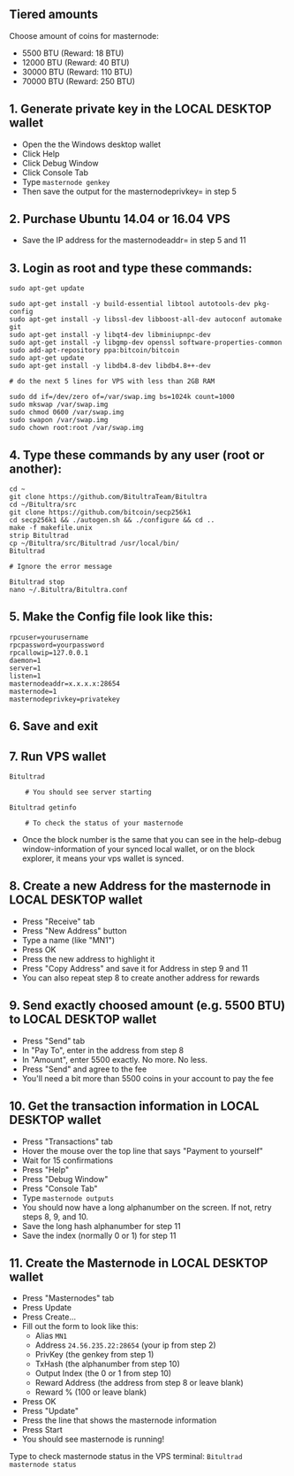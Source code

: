 ## Tiered amounts

Choose amount of coins for masternode:
- 5500 BTU (Reward: 18 BTU)
- 12000 BTU (Reward: 40 BTU)
- 30000 BTU (Reward: 110 BTU)
- 70000 BTU (Reward: 250 BTU)

## 1. Generate private key in the LOCAL DESKTOP wallet

- Open the the Windows desktop wallet
- Click Help
- Click Debug Window
- Click Console Tab
- Type <code>masternode genkey</code>
- Then save the output for the masternodeprivkey= in step 5

## 2. Purchase Ubuntu 14.04 or 16.04 VPS 

- Save the IP address for the masternodeaddr= in step 5 and 11

## 3. Login as root and type these commands:

	sudo apt-get update

	sudo apt-get install -y build-essential libtool autotools-dev pkg-config
	sudo apt-get install -y libssl-dev libboost-all-dev autoconf automake git
	sudo apt-get install -y libqt4-dev libminiupnpc-dev
	sudo apt-get install -y libgmp-dev openssl software-properties-common
	sudo add-apt-repository ppa:bitcoin/bitcoin
	sudo apt-get update
	sudo apt-get install -y libdb4.8-dev libdb4.8++-dev

	# do the next 5 lines for VPS with less than 2GB RAM
	
	sudo dd if=/dev/zero of=/var/swap.img bs=1024k count=1000
	sudo mkswap /var/swap.img
	sudo chmod 0600 /var/swap.img
	sudo swapon /var/swap.img
	sudo chown root:root /var/swap.img

## 4. Type these commands by any user (root or another):

	cd ~
	git clone https://github.com/BitultraTeam/Bitultra
	cd ~/Bitultra/src
	git clone https://github.com/bitcoin/secp256k1
	cd secp256k1 && ./autogen.sh && ./configure && cd ..
	make -f makefile.unix
	strip Bitultrad
	cp ~/Bitultra/src/Bitultrad /usr/local/bin/
	Bitultrad
	
	# Ignore the error message
	
	Bitultrad stop
	nano ~/.Bitultra/Bitultra.conf

## 5. Make the Config file look like this:

	rpcuser=yourusername
	rpcpassword=yourpassword
	rpcallowip=127.0.0.1
	daemon=1
	server=1
	listen=1
	masternodeaddr=x.x.x.x:28654
	masternode=1
	masternodeprivkey=privatekey
	
## 6. Save and exit

## 7. Run VPS wallet

	Bitultrad

		# You should see server starting
	
	Bitultrad getinfo
		
		# To check the status of your masternode

- Once the block number is the same that you can see in the help-debug window-information of your synced local wallet, or on the block explorer, it means your vps wallet is synced.

## 8. Create a new Address for the masternode in LOCAL DESKTOP wallet

- Press "Receive" tab
- Press "New Address" button
- Type a name (like "MN1")
- Press OK
- Press the new address to highlight it
- Press "Copy Address" and save it for Address in step 9 and 11
- You can also repeat step 8 to create another address for rewards

## 9. Send exactly choosed amount (e.g. 5500 BTU) to LOCAL DESKTOP wallet

- Press "Send" tab
- In "Pay To", enter in the address from step 8
- In "Amount", enter 5500 exactly. No more. No less.
- Press "Send" and agree to the fee
- You'll need a bit more than 5500 coins in your account to pay the fee

## 10. Get the transaction information in LOCAL DESKTOP wallet

- Press "Transactions" tab
- Hover the mouse over the top line that says "Payment to yourself"
- Wait for 15 confirmations
- Press "Help"
- Press "Debug Window"
- Press "Console Tab"
- Type <code>masternode outputs</code>
- You should now have a long alphanumber on the screen. If not, retry steps 8, 9, and 10.
- Save the long hash alphanumber for step 11
- Save the index (normally 0 or 1) for step 11

## 11. Create the Masternode in LOCAL DESKTOP wallet

- Press "Masternodes" tab
- Press Update
- Press Create...
- Fill out the form to look like this:
	+ Alias <code>MN1</code>
	+ Address <code>24.56.235.22:28654</code> (your ip from step 2)
	+ PrivKey (the genkey from step 1)
	+ TxHash (the alphanumber from step 10)
	+ Output Index (the 0 or 1 from step 10)
	+ Reward Address (the address from step 8 or leave blank)
	+ Reward % (100 or leave blank)
- Press OK
- Press "Update"
- Press the line that shows the masternode information
- Press Start
- You should see masternode is running!

Type to check masternode status in the VPS terminal: 
<code>Bitultrad masternode status</code>
